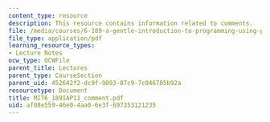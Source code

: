 ```yaml
---
content_type: resource
description: This resource contains information related to comments.
file: /media/courses/6-189-a-gentle-introduction-to-programming-using-python-january-iap-2011/af08e55946e04aa06e3f697353121235_MIT6_189IAP11_comment.pdf
file_type: application/pdf
learning_resource_types:
- Lecture Notes
ocw_type: OCWFile
parent_title: Lectures
parent_type: CourseSection
parent_uid: 452642f2-dc9f-9093-87c9-7c046705b92a
resourcetype: Document
title: MIT6_189IAP11_comment.pdf
uid: af08e559-46e0-4aa0-6e3f-697353121235
---
```


